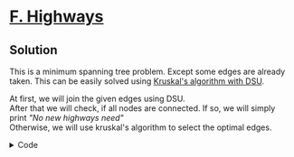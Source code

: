 # [F. Highways](https://onlinejudge.org/index.php?option=com_onlinejudge&Itemid=8&page=show_problem&problem=1088)

## Solution
This is a minimum spanning tree problem. Except some edges are already taken. This can be easily solved using [Kruskal's algorithm with DSU](https://cp-algorithms.com/graph/mst_kruskal_with_dsu.html). <br>

At first, we will join the given edges using DSU. <br>
After that we will check, if all nodes are connected. If so, we will simply print <i>"No new highways need"</i> <br>
Otherwise, we will use kruskal's algorithm to select the optimal edges. <br>

<details>
<summary>Code</summary>

```cpp
#include <bits/stdc++.h>

using namespace std;
using ll = long long;

#define fast_IO ios_base::sync_with_stdio(0), cin.tie(NULL);
#define all(x) x.begin(), x.end()
#define MAXN 755

struct edge {
    ll u, v, dist;
    bool operator<( edge const & e ) const { return dist < e.dist; }
};

//-----------------------------(DSU start)-----------------------------------//
vector<int> grp[MAXN];
int p[MAXN];
void init(int n)
{
    for(int i = 0; i <= n; i++)
    {
        p[i] = i;
        grp[i].clear();
        grp[i].push_back(i);
    }
}

int join(int a, int b)
{
    if(p[a] == p[b]) return 0;
    int pa = p[a], pb = p[b];
    if(grp[pa].size() < grp[pb].size())
        swap(pa,pb);
    for(auto e : grp[pb])
    {
        grp[pa].push_back(e);
        p[e] = pa;
    }
    grp[pb].clear();
    return 1;
}
//-----------------------------(DSU end)-----------------------------------//

ll distance(pair<ll, ll> p1, pair<ll, ll> p2)
{
    return (p1.first-p2.first)*(p1.first-p2.first) + (p1.second-p2.second)*(p1.second - p2.second);
}

void kruskal(vector<pair<ll,ll>> &points)
{
    int n = points.size();
    vector<edge> edges;

    // Calculate the distance between all pair of points
    for(int i = 0; i < n; i++)
        for(int j = i+1; j < n; j++)
            edges.push_back({i,j, distance(points[i],points[j])});

    // sort the edges based on distance
    sort(all(edges));
    for(int i = 0; i < edges.size(); i++)
        if(join(edges[i].u, edges[i].v)) // If this edge connects two cities, which are not already connected, this edge can be taken
            cout << edges[i].u+1 << " " << edges[i].v+1 << "\n";
}

int main()
{
    fast_IO;
    int T = 1;
    cin >> T;
    while(T--)
    {
        int n;
        cin >> n;
        init(n);
        vector<pair<ll,ll>> points(n);
        for(int i = 0; i < n; i++)
        {
            cin >> points[i].first >> points[i].second;
        }
        int m;
        cin >> m;
        int cnt = 0;
        for(int i = 0; i < m; i++)
        {
            int u, v;
            cin >> u >> v;
            u--, v--;
            cnt += join(u,v);
        }
        if(cnt == n-1)
            cout << "No new highways need\n";
        else
            kruskal(points);
        if(T)
            cout << "\n";
    }
    return 0;
}
```

</details>
